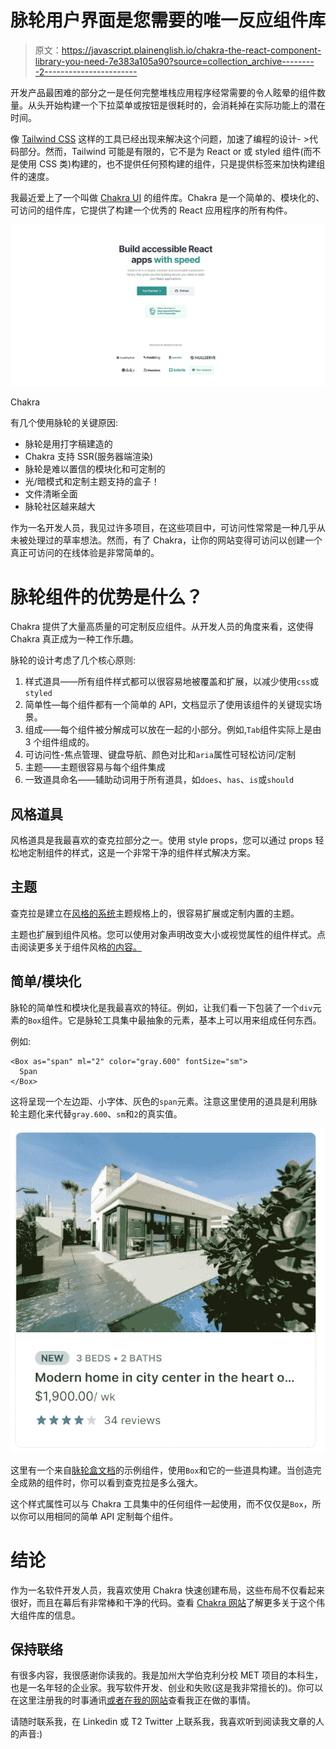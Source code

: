 # 脉轮用户界面是您需要的唯一反应组件库

> 原文：<https://javascript.plainenglish.io/chakra-the-react-component-library-you-need-7e383a105a90?source=collection_archive---------2----------------------->

开发产品最困难的部分之一是任何完整堆栈应用程序经常需要的令人眩晕的组件数量。从头开始构建一个下拉菜单或按钮是很耗时的，会消耗掉在实际功能上的潜在时间。

像 [Tailwind CSS](https://tailwindcss.com/) 这样的工具已经出现来解决这个问题，加速了编程的设计- >代码部分。然而，Tailwind 可能是有限的，它不是为 React or 或 styled 组件(而不是使用 CSS 类)构建的，也不提供任何预构建的组件，只是提供标签来加快构建组件的速度。

我最近爱上了一个叫做 [Chakra UI](http://chakra-ui.com/) 的组件库。Chakra 是一个简单的、模块化的、可访问的组件库，它提供了构建一个优秀的 React 应用程序的所有构件。

![](img/f615ab68309a1ad00ea56ba258dbe74f.png)

Chakra

有几个使用脉轮的关键原因:

*   脉轮是用打字稿建造的
*   Chakra 支持 SSR(服务器端渲染)
*   脉轮是难以置信的模块化和可定制的
*   光/暗模式和定制主题支持的盒子！
*   文件清晰全面
*   脉轮社区越来越大

作为一名开发人员，我见过许多项目，在这些项目中，可访问性常常是一种几乎从未被处理过的草率想法。然而，有了 Chakra，让你的网站变得可访问以创建一个真正可访问的在线体验是非常简单的。

# 脉轮组件的优势是什么？

Chakra 提供了大量高质量的可定制反应组件。从开发人员的角度来看，这使得 Chakra 真正成为一种工作乐趣。

脉轮的设计考虑了几个核心原则:

1.  样式道具——所有组件样式都可以很容易地被覆盖和扩展，以减少使用`css`或`styled`
2.  简单性—每个组件都有一个简单的 API，文档显示了使用该组件的关键现实场景。
3.  组成——每个组件被分解成可以放在一起的小部分。例如,`Tab`组件实际上是由 3 个组件组成的。
4.  可访问性-焦点管理、键盘导航、颜色对比和`aria`属性可轻松访问/定制
5.  主题——主题很容易与每个组件集成
6.  一致道具命名——辅助动词用于所有道具，如`does`、`has`、`is`或`should`

## 风格道具

风格道具是我最喜欢的查克拉部分之一。使用 style props，您可以通过 props 轻松地定制组件的样式，这是一个非常干净的组件样式解决方案。

## 主题

查克拉是建立在[风格的系统](https://system-ui.com/theme/)主题规格上的，很容易扩展或定制内置的主题。

主题也扩展到组件风格。您可以使用对象声明改变大小或视觉属性的组件样式。点击阅读更多关于组件风格[的内容。](https://chakra-ui.com/docs/theming/component-style)

## 简单/模块化

脉轮的简单性和模块化是我最喜欢的特征。例如，让我们看一下包装了一个`div`元素的`Box`组件。它是脉轮工具集中最抽象的元素，基本上可以用来组成任何东西。

例如:

```
<Box as="span" ml="2" color="gray.600" fontSize="sm">
  Span
</Box>
```

这将呈现一个左边距、小字体、灰色的`span`元素。注意这里使用的道具是利用脉轮主题化来代替`gray.600`、`sm`和`2`的真实值。

![](img/2bd506534d342c5cd7bca28141f621e4.png)

这里有一个来自[脉轮盒文档](https://chakra-ui.com/docs/layout/box)的示例组件，使用`Box`和它的一些道具构建。当创造完全成熟的组件时，你可以看到查克拉是多么强大。

这个样式属性可以与 Chakra 工具集中的任何组件一起使用，而不仅仅是`Box`，所以你可以用相同的简单 API 定制每个组件。

# 结论

作为一名软件开发人员，我喜欢使用 Chakra 快速创建布局，这些布局不仅看起来很好，而且在幕后有非常棒和干净的代码。查看 [Chakra 网站](https://chakra-ui.com/)了解更多关于这个伟大组件库的信息。

## 保持联络

有很多内容，我很感谢你读我的。我是加州大学伯克利分校 MET 项目的本科生，也是一名年轻的企业家。我写软件开发、创业和失败(这是我非常擅长的)。你可以在这里注册我的时事通讯[或者在我的](https://newsletter.cometcode.io/)[网站](https://www.caelinsutch.com/)查看我正在做的事情。

请随时联系我，在 Linkedin 或 T2 Twitter 上联系我，我喜欢听到阅读我文章的人的声音:)